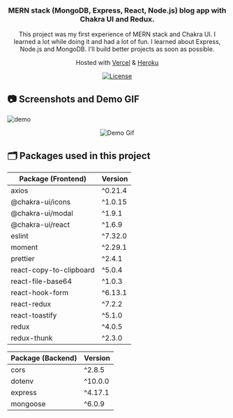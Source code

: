 <div align="center">
  <h3 text-transform="underline"> MERN stack (MongoDB, Express, React, Node.js) blog app with Chakra UI and Redux. </h3>
</div>

<p align="center">
 This project was my first experience of MERN stack and Chakra UI. I learned a lot while doing it and had a lot of fun. I learned about Express, Node.js and MongoDB. I'll build better projects as soon as possible.
</p>

<p align="center">
  Hosted with <a href="https://vercel.com/" target="_blank">Vercel</a> & <a href="https://www.heroku.com/" target="_blank">Heroku</a>
</p>

<p align="center">
  <a href="https://github.com/olcaneristi/mern-blog-app/tree/main/client/LICENSE" target="_blank">
  <img src="https://camo.githubusercontent.com/c687724720de8b1cda17417d380b20a5cb493c5eb8e7bf3597e26cdcf665d52a/68747470733a2f2f696d672e736869656c64732e696f2f6769746875622f6c6963656e73652f444156466f756e646174696f6e2f6361707461696e2d6e336d302e7376673f7374796c653d666c61742d737175617265" alt="License"/></a>
</p>

## 📷 Screenshots and Demo GIF

![demo](https://user-images.githubusercontent.com/45832621/136553095-96cedb08-e72d-4480-a50a-f6d8014ed23e.jpg)

<div align="center">
  <img alt="Demo Gif" src="https://user-images.githubusercontent.com/45832621/136554244-56bf935f-39a0-4760-881c-b58417b7c9e4.gif"/>
</div>

## 🗂️ Packages used in this project

| Package (Frontend)      | Version |
| ----------------------- | ------- |
| axios                   | ^0.21.4 |
| @chakra-ui/icons        | ^1.0.15 |
| @chakra-ui/modal        | ^1.9.1  |
| @chakra-ui/react        | ^1.6.9  |
| eslint                  | ^7.32.0 |
| moment                  | ^2.29.1 |
| prettier                | ^2.4.1  |
| react-copy-to-clipboard | ^5.0.4  |
| react-file-base64       | ^1.0.3  |
| react-hook-form         | ^6.13.1 |
| react-redux             | ^7.2.2  |
| react-toastify          | ^5.1.0  |
| redux                   | ^4.0.5  |
| redux-thunk             | ^2.3.0  |

| Package (Backend) | Version |
| ----------------- | ------- |
| cors              | ^2.8.5  |
| dotenv            | ^10.0.0 |
| express           | ^4.17.1 |
| mongoose          | ^6.0.9  |
